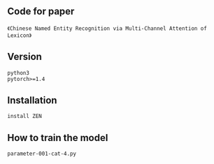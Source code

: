 ## Code for paper
    《Chinese Named Entity Recognition via Multi-Channel Attention of Lexicon》
## Version
    python3
    pytorch>=1.4
## Installation
    install ZEN
## How to train the model
    parameter-001-cat-4.py


